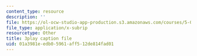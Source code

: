 ```yaml
---
content_type: resource
description: ''
file: https://ol-ocw-studio-app-production.s3.amazonaws.com/courses/5-07sc-biological-chemistry-i-fall-2013/01a3981eedb05961aff512de814fad01_VykaDbJIb8A.vtt
file_type: application/x-subrip
resourcetype: Other
title: 3play caption file
uid: 01a3981e-edb0-5961-aff5-12de814fad01
---
```

